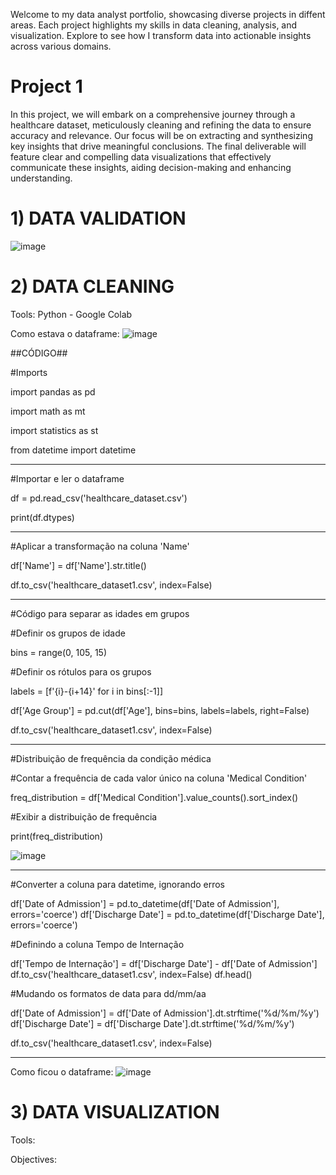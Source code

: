 Welcome to my data analyst portfolio, showcasing diverse projects in diffent areas. Each project highlights my skills in data cleaning, analysis, and visualization. Explore to see how I transform data into actionable insights across various domains.


# Project 1

In this project, we will embark on a comprehensive journey through a healthcare dataset, meticulously cleaning and refining the data to ensure accuracy and relevance. Our focus will be on extracting and synthesizing key insights that drive meaningful conclusions. The final deliverable will feature clear and compelling data visualizations that effectively communicate these insights, aiding decision-making and enhancing understanding.


# 1) DATA VALIDATION
![image](https://github.com/user-attachments/assets/f3d1d70b-25a8-42d7-9031-d0fdb87e7113)

   
# 2) DATA CLEANING 

Tools: Python - Google Colab

Como estava o dataframe:
![image](https://github.com/user-attachments/assets/7b0065b1-3e2e-46b7-add0-472b09e0d83d)

##CÓDIGO##

#Imports

import pandas as pd

import math as mt

import statistics as st

from datetime import datetime


___________________________________________

#Importar e ler o dataframe

df = pd.read_csv('healthcare_dataset.csv')

print(df.dtypes)

___________________________________________

#Aplicar a transformação na coluna 'Name'

df['Name'] = df['Name'].str.title()

df.to_csv('healthcare_dataset1.csv', index=False)

___________________________________________


#Código para separar as idades em grupos

#Definir os grupos de idade

bins = range(0, 105, 15) 

#Definir os rótulos para os grupos

labels = [f'{i}-{i+14}' for i in bins[:-1]]

df['Age Group'] = pd.cut(df['Age'], bins=bins, labels=labels, right=False)

df.to_csv('healthcare_dataset1.csv', index=False)


___________________________________________


#Distribuição de frequência da condição médica

#Contar a frequência de cada valor único na coluna 'Medical Condition'

freq_distribution = df['Medical Condition'].value_counts().sort_index()

#Exibir a distribuição de frequência

print(freq_distribution)

![image](https://github.com/user-attachments/assets/54b59d05-f9a2-410b-988a-268806e26931)

___________________________________________


#Converter a coluna para datetime, ignorando erros

df['Date of Admission'] = pd.to_datetime(df['Date of Admission'], errors='coerce')
df['Discharge Date'] = pd.to_datetime(df['Discharge Date'], errors='coerce')

#Definindo a coluna Tempo de Internação

df['Tempo de Internação'] = df['Discharge Date'] - df['Date of Admission']
df.to_csv('healthcare_dataset1.csv', index=False)
df.head()

#Mudando os formatos de data para dd/mm/aa

df['Date of Admission'] = df['Date of Admission'].dt.strftime('%d/%m/%y')
df['Discharge Date'] = df['Discharge Date'].dt.strftime('%d/%m/%y')

df.to_csv('healthcare_dataset1.csv', index=False)

___________________________________________

Como ficou o dataframe:
![image](https://github.com/user-attachments/assets/65141850-f736-4559-be18-6a082f382710)




# 3) DATA VISUALIZATION

Tools:

Objectives:
